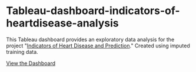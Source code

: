 # Tableau-dashboard-indicators-of-heartdisease-analysis

This Tableau dashboard provides an exploratory data analysis for the project "[Indicators of Heart Disease and Prediction](https://github.com/EmilyyyWan/Indicators-of-Heart-Disease-and-Prediction-A-Machine-Learning-Based-Approach)." Created using imputed training data.

[View the Dashboard](https://public.tableau.com/views/Indicators_ofheartdisease/Dashboard1?:language=en-US&publish=yes&:sid=&:redirect=auth&:display_count=n&:origin=viz_share_link) 
